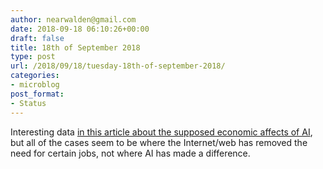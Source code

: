 ```yaml
---
author: nearwalden@gmail.com
date: 2018-09-18 06:10:26+00:00
draft: false
title: 18th of September 2018
type: post
url: /2018/09/18/tuesday-18th-of-september-2018/
categories:
- microblog
post_format:
- Status
---
```


Interesting data [in this article about the supposed economic affects of AI](https://www.axios.com/ai-early-effects-jobs-economy-228e9578-122c-498c-8084-8b197e345a42.html), but all of the cases seem to be where the Internet/web has removed the need for certain jobs, not where AI has made a difference.



